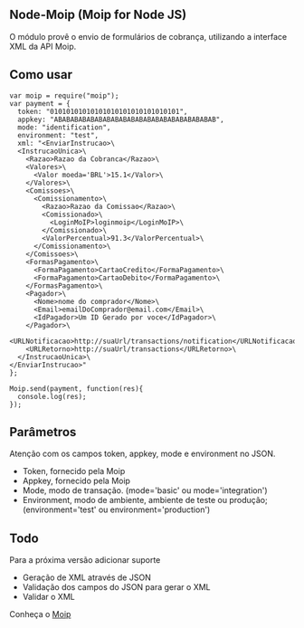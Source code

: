 Node-Moip (Moip for Node JS)
----------------------------

O módulo provê o envio de formulários de cobrança, utilizando a interface XML da API Moip.

Como usar
---------

    var moip = require("moip");
    var payment = {
      token: "01010101010101010101010101010101",
      appkey: "ABABABABABABABABABABABABABABABABABABABAB",
      mode: "identification",
      environment: "test",
      xml: "<EnviarInstrucao>\
      <InstrucaoUnica>\
        <Razao>Razao da Cobranca</Razao>\
        <Valores>\
          <Valor moeda='BRL'>15.1</Valor>\
        </Valores>\
        <Comissoes>\
          <Comissionamento>\
            <Razao>Razao da Comissao</Razao>\
            <Comissionado>\
              <LoginMoIP>loginmoip</LoginMoIP>\
            </Comissionado>\
            <ValorPercentual>91.3</ValorPercentual>\
          </Comissionamento>\
        </Comissoes>\
        <FormasPagamento>\
          <FormaPagamento>CartaoCredito</FormaPagamento>\
          <FormaPagamento>CartaoDebito</FormaPagamento>\
        </FormasPagamento>\
        <Pagador>\
          <Nome>nome do comprador</Nome>\
          <Email>emailDoComprador@email.com</Email>\
          <IdPagador>Um ID Gerado por voce</IdPagador>\
        </Pagador>\
        <URLNotificacao>http://suaUrl/transactions/notification</URLNotificacao>\
        <URLRetorno>http://suaUrl/transactions</URLRetorno>\
      </InstrucaoUnica>\
    </EnviarInstrucao>"
    };

    Moip.send(payment, function(res){ 
      console.log(res);
    });



Parâmetros
----------

Atenção com os campos token, appkey, mode e environment no JSON.

  - Token, fornecido pela Moip
  - Appkey, fornecido pela Moip
  - Mode, modo de transação. (mode='basic' ou mode='integration')
  - Environment, modo de ambiente, ambiente de teste ou produção; (environment='test' ou environment='production')


Todo
----
Para a próxima versão adicionar suporte

  - Geração de XML através de JSON
  - Validação dos campos do JSON para gerar o XML 
  - Validar o XML


Conheça o [Moip]

  [Moip]: http://labs.moip.com.br/playground/